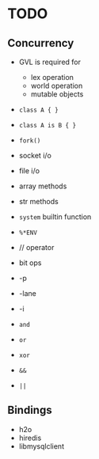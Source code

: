 TODO
====

## Concurrency

 * GVL is required for
   * lex operation
   * world operation
   * mutable objects

 * `class A { }`
 * `class A is B { }`
 * `fork()`
 * socket i/o
 * file i/o
 * array methods
 * str methods
 * `system` builtin function
 * `%*ENV`
 * // operator
 * bit ops
 * -p
 * -lane
 * -i
 * `and`
 * `or`
 * `xor`
 * `&&`
 * `||`

## Bindings

 * h2o
 * hiredis
 * libmysqlclient

